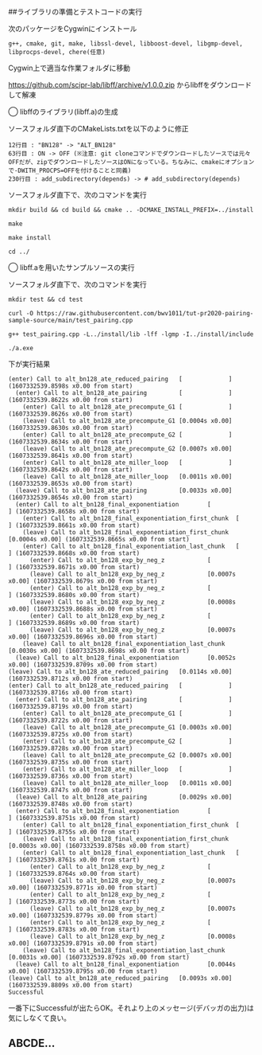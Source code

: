##ライブラリの準備とテストコードの実行

次のパッケージをCygwinにインストール

	g++, cmake, git, make, libssl-devel, libboost-devel, libgmp-devel, libprocps-devel, chere(任意)



Cygwin上で適当な作業フォルダに移動

https://github.com/scipr-lab/libff/archive/v1.0.0.zip からlibffをダウンロードして解凍



◯ libffのライブラリ(libff.a)の生成

ソースフォルダ直下のCMakeLists.txtを以下のように修正

	12行目 : "BN128" -> "ALT_BN128"
	63行目 : ON -> OFF (※注意: git cloneコマンドでダウンロードしたソースでは元々OFFだが、zipでダウンロードしたソースはONになっている。ちなみに、cmakeにオプションで-DWITH_PROCPS=OFFを付けることと同義)
	230行目 : add_subdirectory(depends) -> # add_subdirectory(depends)
	

ソースフォルダ直下で、次のコマンドを実行

	mkdir build && cd build && cmake .. -DCMAKE_INSTALL_PREFIX=../install

	make

	make install

	cd ../

◯ libff.aを用いたサンプルソースの実行

ソースフォルダ直下で、次のコマンドを実行

	mkdir test && cd test

	curl -O https://raw.githubusercontent.com/bwv1011/tut-pr2020-pairing-sample-source/main/test_pairing.cpp

	g++ test_pairing.cpp -L../install/lib -lff -lgmp -I../install/include

	./a.exe

下が実行結果

	(enter) Call to alt_bn128_ate_reduced_pairing   [             ] (1607332539.8598s x0.00 from start)
	  (enter) Call to alt_bn128_ate_pairing         [             ] (1607332539.8622s x0.00 from start)
	    (enter) Call to alt_bn128_ate_precompute_G1 [             ] (1607332539.8626s x0.00 from start)
	    (leave) Call to alt_bn128_ate_precompute_G1 [0.0004s x0.00] (1607332539.8630s x0.00 from start)
	    (enter) Call to alt_bn128_ate_precompute_G2 [             ] (1607332539.8634s x0.00 from start)
	    (leave) Call to alt_bn128_ate_precompute_G2 [0.0007s x0.00] (1607332539.8641s x0.00 from start)
	    (enter) Call to alt_bn128_ate_miller_loop   [             ] (1607332539.8642s x0.00 from start)
	    (leave) Call to alt_bn128_ate_miller_loop   [0.0011s x0.00] (1607332539.8653s x0.00 from start)
	  (leave) Call to alt_bn128_ate_pairing         [0.0033s x0.00] (1607332539.8654s x0.00 from start)
	  (enter) Call to alt_bn128_final_exponentiation        [             ] (1607332539.8658s x0.00 from start)
	    (enter) Call to alt_bn128_final_exponentiation_first_chunk  [             ] (1607332539.8661s x0.00 from start)
	    (leave) Call to alt_bn128_final_exponentiation_first_chunk  [0.0004s x0.00] (1607332539.8665s x0.00 from start)
	    (enter) Call to alt_bn128_final_exponentiation_last_chunk   [             ] (1607332539.8668s x0.00 from start)
	      (enter) Call to alt_bn128_exp_by_neg_z            [             ] (1607332539.8671s x0.00 from start)
	      (leave) Call to alt_bn128_exp_by_neg_z            [0.0007s x0.00] (1607332539.8679s x0.00 from start)
	      (enter) Call to alt_bn128_exp_by_neg_z            [             ] (1607332539.8680s x0.00 from start)
	      (leave) Call to alt_bn128_exp_by_neg_z            [0.0008s x0.00] (1607332539.8688s x0.00 from start)
	      (enter) Call to alt_bn128_exp_by_neg_z            [             ] (1607332539.8689s x0.00 from start)
	      (leave) Call to alt_bn128_exp_by_neg_z            [0.0007s x0.00] (1607332539.8696s x0.00 from start)
	    (leave) Call to alt_bn128_final_exponentiation_last_chunk   [0.0030s x0.00] (1607332539.8698s x0.00 from start)
	  (leave) Call to alt_bn128_final_exponentiation        [0.0052s x0.00] (1607332539.8709s x0.00 from start)
	(leave) Call to alt_bn128_ate_reduced_pairing   [0.0114s x0.00] (1607332539.8712s x0.00 from start)
	(enter) Call to alt_bn128_ate_reduced_pairing   [             ] (1607332539.8716s x0.00 from start)
	  (enter) Call to alt_bn128_ate_pairing         [             ] (1607332539.8719s x0.00 from start)
	    (enter) Call to alt_bn128_ate_precompute_G1 [             ] (1607332539.8722s x0.00 from start)
	    (leave) Call to alt_bn128_ate_precompute_G1 [0.0003s x0.00] (1607332539.8725s x0.00 from start)
	    (enter) Call to alt_bn128_ate_precompute_G2 [             ] (1607332539.8728s x0.00 from start)
	    (leave) Call to alt_bn128_ate_precompute_G2 [0.0007s x0.00] (1607332539.8735s x0.00 from start)
	    (enter) Call to alt_bn128_ate_miller_loop   [             ] (1607332539.8736s x0.00 from start)
	    (leave) Call to alt_bn128_ate_miller_loop   [0.0011s x0.00] (1607332539.8747s x0.00 from start)
	  (leave) Call to alt_bn128_ate_pairing         [0.0029s x0.00] (1607332539.8748s x0.00 from start)
	  (enter) Call to alt_bn128_final_exponentiation        [             ] (1607332539.8751s x0.00 from start)
	    (enter) Call to alt_bn128_final_exponentiation_first_chunk  [             ] (1607332539.8755s x0.00 from start)
	    (leave) Call to alt_bn128_final_exponentiation_first_chunk  [0.0003s x0.00] (1607332539.8758s x0.00 from start)
	    (enter) Call to alt_bn128_final_exponentiation_last_chunk   [             ] (1607332539.8761s x0.00 from start)
	      (enter) Call to alt_bn128_exp_by_neg_z            [             ] (1607332539.8764s x0.00 from start)
	      (leave) Call to alt_bn128_exp_by_neg_z            [0.0007s x0.00] (1607332539.8771s x0.00 from start)
	      (enter) Call to alt_bn128_exp_by_neg_z            [             ] (1607332539.8773s x0.00 from start)
	      (leave) Call to alt_bn128_exp_by_neg_z            [0.0007s x0.00] (1607332539.8779s x0.00 from start)
	      (enter) Call to alt_bn128_exp_by_neg_z            [             ] (1607332539.8783s x0.00 from start)
	      (leave) Call to alt_bn128_exp_by_neg_z            [0.0008s x0.00] (1607332539.8791s x0.00 from start)
	    (leave) Call to alt_bn128_final_exponentiation_last_chunk   [0.0031s x0.00] (1607332539.8792s x0.00 from start)
	  (leave) Call to alt_bn128_final_exponentiation        [0.0044s x0.00] (1607332539.8795s x0.00 from start)
	(leave) Call to alt_bn128_ate_reduced_pairing   [0.0093s x0.00] (1607332539.8809s x0.00 from start)
	Successful

一番下にSuccessfulが出たらOK。それより上のメッセージ(デバッガの出力)は気にしなくて良い。

## ABCDE...

